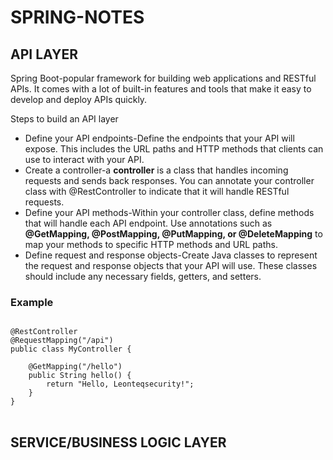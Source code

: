 # SPRING-NOTES

## API LAYER

Spring Boot-popular framework for building web applications and RESTful APIs. It comes with a lot of built-in features and tools that make it easy to develop and deploy APIs quickly.

Steps to build an API layer

<ul>
<li>Define your API endpoints-Define the endpoints that your API will expose. This includes the URL paths and HTTP methods that clients can use to interact with your API.</li>
<li>Create a controller-a <b>controller</b>  is a class that handles incoming requests and sends back responses. You can annotate your controller class with @RestController to indicate that it will handle RESTful requests.</li>
<li>  Define your API methods-Within your controller class, define methods that will handle each API endpoint. Use annotations such as <b>@GetMapping, @PostMapping, @PutMapping, or @DeleteMapping</b> to map your methods to specific HTTP methods and URL paths.</li>
<li>Define request and response objects-Create Java classes to represent the request and response objects that your API will use. These classes should include any necessary fields, getters, and setters.</li>
</ul>

### Example

<pre>
<code>
@RestController
@RequestMapping("/api")
public class MyController {
 
    @GetMapping("/hello")
    public String hello() {
        return "Hello, Leonteqsecurity!";
    }
}
</code>
</pre>

## SERVICE/BUSINESS LOGIC LAYER
